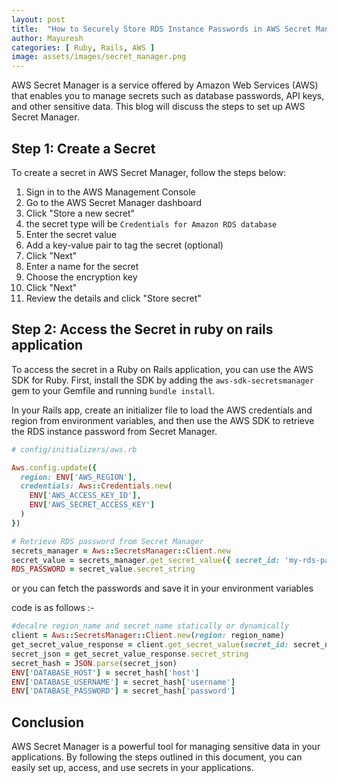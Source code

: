 ```yaml
---
layout: post
title:  "How to Securely Store RDS Instance Passwords in AWS Secret Manager and Access Them in a Ruby on Rails Application"
author: Mayuresh
categories: [ Ruby, Rails, AWS ]
image: assets/images/secret_manager.png
---
```


AWS Secret Manager is a service offered by Amazon Web Services (AWS) that enables you to manage secrets such as database passwords, API keys, and other sensitive data. This blog will discuss the steps to set up AWS Secret Manager.

## Step 1: Create a Secret

To create a secret in AWS Secret Manager, follow the steps below:

1. Sign in to the AWS Management Console
2. Go to the AWS Secret Manager dashboard
3. Click "Store a new secret"
4. the secret type will be `Credentials for Amazon RDS database`
5. Enter the secret value
6. Add a key-value pair to tag the secret (optional)
7. Click "Next"
8. Enter a name for the secret
9. Choose the encryption key
10. Click "Next"
11. Review the details and click "Store secret"

## Step 2: Access the Secret in ruby on rails application

To access the secret in a Ruby on Rails application, you can use the AWS SDK for Ruby. First, install the SDK by adding the `aws-sdk-secretsmanager` gem to your Gemfile and running `bundle install`. 

In your Rails app, create an initializer file to load the AWS credentials and region from environment variables, and then use the AWS SDK to retrieve the RDS instance password from Secret Manager.

```ruby
# config/initializers/aws.rb

Aws.config.update({
  region: ENV['AWS_REGION'],
  credentials: Aws::Credentials.new(
    ENV['AWS_ACCESS_KEY_ID'],
    ENV['AWS_SECRET_ACCESS_KEY']
  )
})

# Retrieve RDS password from Secret Manager
secrets_manager = Aws::SecretsManager::Client.new
secret_value = secrets_manager.get_secret_value({ secret_id: 'my-rds-password' })
RDS_PASSWORD = secret_value.secret_string
```

or you can fetch the passwords and save it in your environment variables

code is as follows :-

```ruby
#decalre region_name and secret_name statically or dynamically 
client = Aws::SecretsManager::Client.new(region: region_name)
get_secret_value_response = client.get_secret_value(secret_id: secret_name)
secret_json = get_secret_value_response.secret_string
secret_hash = JSON.parse(secret_json)
ENV['DATABASE_HOST'] = secret_hash['host']
ENV['DATABASE_USERNAME'] = secret_hash['username']
ENV['DATABASE_PASSWORD'] = secret_hash['password']
```

## Conclusion

AWS Secret Manager is a powerful tool for managing sensitive data in your applications. By following the steps outlined in this document, you can easily set up, access, and use secrets in your applications.
